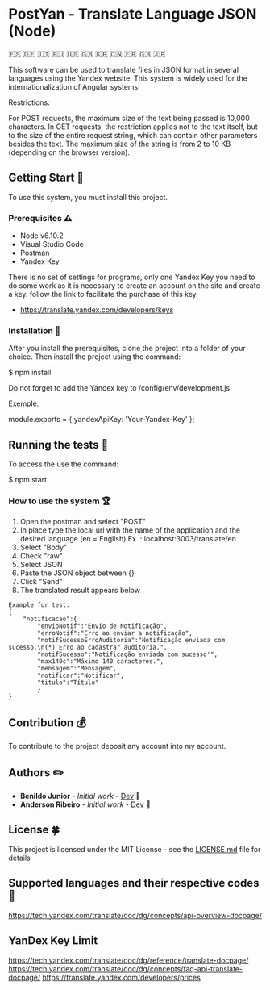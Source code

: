 # PostYan - Translate Language JSON (Node) 
:es: :de: :it: :ru: :us: :gb: :kr: :cn: :fr: :uk: :jp:

This software can be used to translate files in JSON format in several languages ​​using the Yandex website. This system is widely used for the internationalization of Angular systems.

Restrictions:

For POST requests, the maximum size of the text being passed is 10,000 characters.
In GET requests, the restriction applies not to the text itself, but to the size of the entire request string, which can contain other parameters besides the text.
The maximum size of the string is from 2 to 10 KB (depending on the browser version).

##  Getting Start 🏁

To use this system, you must install this project.

### Prerequisites :warning: 

- Node v6.10.2
- Visual Studio Code
- Postman
- Yandex Key


There is no set of settings for programs, only one Yandex Key you need to do some work as it is necessary to create an account on the site and create a key. follow the link to facilitate the purchase of this key.

- https://translate.yandex.com/developers/keys



###  Installation 🔨

After you install the prerequisites, clone the project into a folder of your choice. Then install the project using the command:

$ npm install 

Do not forget to add the Yandex key to /config/env/development.js 

Exemple:

module.exports = {
    yandexApiKey: 'Your-Yandex-Key'
};

## Running the tests :bicyclist:

To access the use the command:

$ npm start

### How to use the system :trophy:

1. Open the postman and select "POST"
2. In place type the local url with the name of the application and the desired language (en = English) Ex .: localhost:3003/translate/en
3. Select "Body"
4. Check "raw"
5. Select JSON
6. Paste the JSON object between {}
7. Click "Send"
8. The translated result appears below

```
Example for test:
{
    "notificacao":{
        "envioNotif":"Envio de Notificação",
        "erroNotif":"Erro ao enviar a notificação",
        "notifSucessoErroAuditoria":"Notificação enviada com sucesso.\n(*) Erro ao cadastrar auditoria.",
        "notifSucesso":"Notificação enviada com sucesso'",
        "max140c":"Máximo 140 caracteres.",
        "mensagem":"Mensagem",
        "notificar":"Notificar",
        "titulo":"Título"
        }
}

```

## Contribution :moneybag:

To contribute to the project deposit any account into my account.

## Authors :pencil2:

* **Benildo Junior** - *Initial work* - [Dev](https://github.com/benildo) :dog:
* **Anderson Ribeiro** - *Initial work* - [Dev](https://github.com/andersonribeirodemoraes) :rabbit:

## License :four_leaf_clover:

This project is licensed under the MIT License - see the [LICENSE.md](LICENSE.md) file for details

## Supported languages ​​and their respective codes :eyes:

https://tech.yandex.com/translate/doc/dg/concepts/api-overview-docpage/

## YanDex Key Limit

https://tech.yandex.com/translate/doc/dg/reference/translate-docpage/
https://tech.yandex.com/translate/doc/dg/concepts/faq-api-translate-docpage/
https://translate.yandex.com/developers/prices


